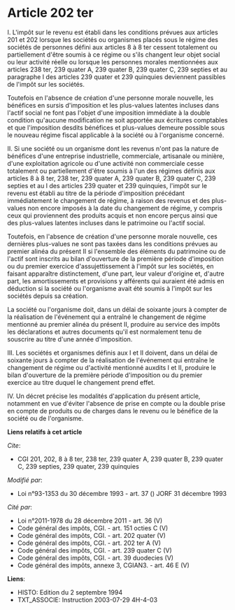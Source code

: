 # Article 202 ter

I. L'impôt sur le revenu est établi dans les conditions prévues aux articles 201 et 202 lorsque les sociétés ou organismes
placés sous le régime des sociétés de personnes défini aux articles 8 à 8 ter cessent totalement ou partiellement d'être
soumis à ce régime ou s'ils changent leur objet social ou leur activité réelle ou lorsque les personnes morales mentionnées
aux articles 238 ter, 239 quater A, 239 quater B, 239 quater C, 239 septies et au paragraphe I des articles 239 quater et 239
quinquies deviennent passibles de l'impôt sur les sociétés.

Toutefois en l'absence de création d'une personne morale nouvelle, les bénéfices en sursis d'imposition et les plus-values
latentes incluses dans l'actif social ne font pas l'objet d'une imposition immédiate à la double condition qu'aucune
modification ne soit apportée aux écritures comptables et que l'imposition desdits bénéfices et plus-values demeure possible
sous le nouveau régime fiscal applicable à la société ou à l'organisme concerné.

II. Si une société ou un organisme dont les revenus n'ont pas la nature de bénéfices d'une entreprise industrielle,
commerciale, artisanale ou minière, d'une exploitation agricole ou d'une activité non commerciale cesse totalement ou
partiellement d'être soumis à l'un des régimes définis aux articles 8 à 8 ter, 238 ter, 239 quater A, 239 quater B, 239
quater C, 239 septies et au I des articles 239 quater et 239 quinquies, l'impôt sur le revenu est établi au titre de la
période d'imposition précédant immédiatement le changement de régime, à raison des revenus et des plus-values non encore
imposés à la date du changement de régime, y compris ceux qui proviennent des produits acquis et non encore perçus ainsi que
des plus-values latentes incluses dans le patrimoine ou l'actif social.

Toutefois, en l'absence de création d'une personne morale nouvelle, ces dernières plus-values ne sont pas taxées dans les
conditions prévues au premier alinéa du présent II si l'ensemble des éléments du patrimoine ou de l'actif sont inscrits au
bilan d'ouverture de la première période d'imposition ou du premier exercice d'assujettissement à l'impôt sur les sociétés,
en faisant apparaître distinctement, d'une part, leur valeur d'origine et, d'autre part, les amortissements et provisions y
afférents qui auraient été admis en déduction si la société ou l'organisme avait été soumis à l'impôt sur les sociétés depuis
sa création.

La société ou l'organisme doit, dans un délai de soixante jours à compter de la réalisation de l'événement qui a entraîné le
changement de régime mentionné au premier alinéa du présent II, produire au service des impôts les déclarations et autres
documents qu'il est normalement tenu de souscrire au titre d'une année d'imposition.

III. Les sociétés et organismes définis aux I et II doivent, dans un délai de soixante jours à compter de la réalisation de
l'événement qui entraîne le changement de régime ou d'activité mentionné auxdits I et II, produire le bilan d'ouverture de la
première période d'imposition ou du premier exercice au titre duquel le changement prend effet.

IV. Un décret précise les modalités d'application du présent article, notamment en vue d'éviter l'absence de prise en compte
ou la double prise en compte de produits ou de charges dans le revenu ou le bénéfice de la société ou de l'organisme.

**Liens relatifs à cet article**

_Cite_:

  - CGI 201, 202, 8 à 8 ter, 238 ter, 239 quater A, 239 quater B, 239 quater C, 239 septies, 239 quater, 239 quinquies

_Modifié par_:

  - Loi n°93-1353 du 30 décembre 1993 - art. 37 () JORF 31 décembre 1993

_Cité par_:

  - Loi n°2011-1978 du 28 décembre 2011 - art. 36 (V)
  - Code général des impôts, CGI. - art. 151 octies C (V)
  - Code général des impôts, CGI. - art. 202 quater (V)
  - Code général des impôts, CGI. - art. 202 ter A (V)
  - Code général des impôts, CGI. - art. 239 quater C (V)
  - Code général des impôts, CGI. - art. 39 duodecies (V)
  - Code général des impôts, annexe 3, CGIAN3. - art. 46 E (V)

**Liens**:

  - HISTO: Edition du 2 septembre 1994
  - TXT_ASSOCIE: Instruction 2003-07-29 4H-4-03
